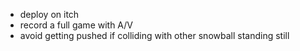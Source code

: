 - deploy on itch
- record a full game with A/V
- avoid getting pushed if colliding with other snowball standing still
